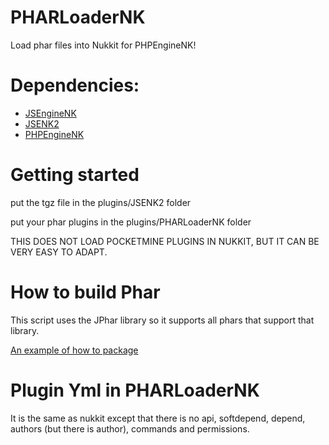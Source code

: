 # PHARLoaderNK
Load phar files into Nukkit for PHPEngineNK!
# Dependencies:
- [JSEngineNK](https://cloudburstmc.org/resources/jsenginenk.939/)
- [JSENK2](https://cloudburstmc.org/resources/jsenk2.1017/)
- [PHPEngineNK](https://cloudburstmc.org/resources/phpenginenk.968/)
# Getting started
put the tgz file in the plugins/JSENK2 folder

put your phar plugins in the plugins/PHARLoaderNK folder

THIS DOES NOT LOAD POCKETMINE PLUGINS IN NUKKIT, BUT IT CAN BE VERY EASY TO ADAPT.

# How to build Phar
This script uses the JPhar library so it supports all phars that support that library.

[An example of how to package](https://github.com/Trollhunters501/PHARLoaderNK/tree/main/example)

# Plugin Yml in PHARLoaderNK
It is the same as nukkit except that there is no api, softdepend, depend, authors (but there is author), commands and permissions.
